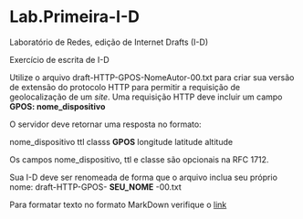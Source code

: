 # Lab.Primeira-I-D
Laboratório de Redes, edição de  Internet Drafts (I-D)

Exercício de escrita de I-D

Utilize o arquivo draft-HTTP-GPOS-NomeAutor-00.txt  para criar sua versão de extensão do protocolo HTTP para permitir a requisição de geolocalização de um *site*.  Uma requisição HTTP deve incluir um campo **GPOS: nome_dispositivo** 

O servidor deve retornar uma resposta no formato:

nome_dispositivo ttl classs **GPOS**  longitude latitude altitude
             
Os campos  nome_dispositivo, ttl e classe são opcionais na RFC 1712. 
           
Sua I-D deve ser renomeada de forma que o arquivo inclua seu próprio nome:  draft-HTTP-GPOS- **SEU_NOME** -00.txt

Para formatar texto no formato MarkDown verifique o [link](https://github.com/luong-komorebi/Markdown-Tutorial/blob/master/README_pt-BR.md)
